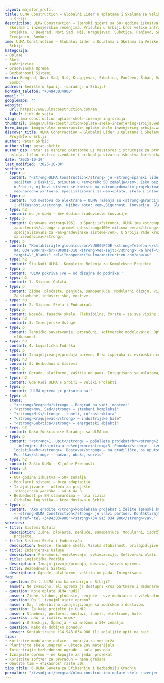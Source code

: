```yaml
---
layout: majstor_profil
title: ULMA Construction – Globalni Lider u Oplatama i Skelama za Velike Projekte
  u Srbiji
description: ULMA Construction – španski gigant sa 60+ godina iskustva u oplatama,
  skelama i inženjerskim rešenjima. Prisutni u Srbiji kroz velike infrastrukturne
  projekte. u Beograd, Novi Sad, Niš, Kragujevac, Subotica, Pančevo, Šabac, Valjevo,
  Zrenjanin, Sombor.
ime: ULMA Construction – Globalni Lider u Oplatama i Skelama za Velike Projekte u
  Srbiji
kategorija:
- Oplate
- Skele
- Inženjering
- Građevinska Oprema
- Bezbednosni Sistemi
mesto: Beograd, Novi Sad, Niš, Kragujevac, Subotica, Pančevo, Šabac, Valjevo, Zrenjanin,
  Sombor
address: Sedište u Španiji (saradnja u Srbiji)
kontakt_telefon: "+34943034900"
email: ''
googlemaps: ''
website:
  url: https://www.ulmaconstruction.com/en
  label: Link do sajta
slug: ulma-construction-oplate-skele-inzenjering-srbija
thumbnail: images/ulma-construction-oplate-skele-inzenjering-srbija.webp
hero_image: images/ulma-construction-oplate-skele-inzenjering-srbija.webp
discover_title: ULMA Construction – Globalni Lider u Oplatama i Skelama za Velike
  Projekte u Srbiji
author: Petar Škrbić
author_slug: petar-skrbic
author_bio: Petar je osnivač platforme Ej Majstore! i stručnjak za proveru kvaliteta
  usluga. Lično testira izvođače i prikuplja stvarna iskustva korisnika širom Srbije.
date: '2025-10-30'
last_modified: '2025-10-30'
sections:
- type: p
  content: "<strong>ULMA Construction</strong> je <strong>španski lider</strong> sa
    sedištem u Baskiji, prisutan u <em>preko 50 zemalja</em>. Iako bez zvaničnog predstavništva
    u Srbiji, njihovi sistemi se koriste na <strong>domaćim projektima</strong> kroz
    međunarodne partnere. Specijalizovani za <em>oplate, skele i inženjering</em>."
- type: p
  content: 'Od mostova do elektrana – ULMA rešenja su <strong>garancija stabilnosti
    i efikasnosti</strong>. Njihov moto: <em>„Sigurnost. Inovacija. Globalno.“</em>'
- type: h2
  content: Ko je ULMA – 60+ Godina Građevinske Inovacije
- type: p
  content: Osnovana <strong>1961. u Španiji</strong>, ULMA ima <strong>preko 2.100
    zaposlenih</strong> i promet od <strong>400+ miliona evra</strong>. Deo ULMA Grupe,
    specijalizovani za <em>građevinske sisteme</em>. U Srbiji rade kroz <strong>saradnju
    sa izvođačima</strong>.
- type: p
  content: "Kontaktirajte globalno:<br>\U0001F4DE <strong>Telefon:</strong> <a href=\"tel:+34943034900\">+34
    943 034 900</a><br>\U0001F310 <strong>Veb-sajt:</strong> <a href=\"https://www.ulmaconstruction.com/en\"
    target=\"_blank\" rel=\"noopener\">ulmaconstruction.com/en</a>"
- type: h2
  content: Šta Nudi ULMA – Kompletna Rešenja za Kompleksne Projekte
- type: p
  content: 'ULMA pokriva sve – od dizajna do podrške:'
- type: h3
  content: 1. Sistemi Oplata
- type: p
  content: Zidne, pločaste, penjuće, samopenjuće. Modularni dizajn, visoka nosivost.
    Za stambene, industrijske, mostove.
- type: h3
  content: 2. Sistemi Skela i Podupirača
- type: p
  content: Noseće, fasadne skele. Fleksibilne, čvrste – za sve visine i oblike.
- type: h3
  content: 3. Inženjerske Usluge
- type: p
  content: Tehničko savetovanje, proračuni, softversko modelovanje. Optimizacija za
    efikasnost.
- type: h3
  content: 4. Logistička Podrška
- type: p
  content: Iznajmljivanje/prodaja opreme. Brza isporuka iz evropskih centara.
- type: h3
  content: 5. Bezbednosni Sistemi
- type: p
  content: Ograde, platforme, zaštita od pada. Integrisano sa oplatama/skelama.
- type: h2
  content: Gde Radi ULMA u Srbiji – Veliki Projekti
- type: p
  content: 'ULMA oprema je prisutna na:'
- type: ul
  items:
  - "<strong>Beograd</strong> – Beograd na vodi, mostovi"
  - "<strong>Novi Sad</strong> – stambeni kompleksi"
  - "<strong>Niš</strong> – tuneli, infrastruktura"
  - "<strong>Kragujevac</strong> – industrijske hale"
  - "<strong>Subotica</strong> – energetski objekti"
- type: h2
  content: Kako Funkcioniše Saradnja sa ULMA-om
- type: p
  content: "<strong>1. Upit</strong> – pošaljete projekat<br><strong>2. Analiza</strong>
    – inženjeri dizajniraju rešenje<br><strong>3. Ponuda</strong> – iznajmljivanje/prodaja,
    logistika<br><strong>4. Dostava</strong> – na gradilište, sa uputstvima<br><strong>5.
    Podrška</strong> – nadzor, obuka, servis"
- type: h2
  content: Zašto ULMA – Ključne Prednosti
- type: ul
  items:
  - 60+ godina iskustva – 50+ zemalja
  - Modularni sistemi – brza adaptacija
  - Iznajmljivanje – ušteda za projekte
  - Inženjerska podrška – od A do Š
  - Bezbednost po EN standardima – nula rizika
  - Globalna logistika – brza dostava u Srbiju
- type: p
  content: 'Ako gradite <strong>kompleksan projekat i želite španski kvalitet</strong>
    – <strong>ULMA Construction</strong> je pravi partner. Kontaktirajte globalno:
    <a href="tel:+34943034900"><strong>+34 943 034 900</strong></a>.'
services:
- title: Sistemi Oplata
  description: Zidne, pločaste, penjuće, samopenjuće. Modularni, izdržljivi – za sve
    projekte.
- title: Sistemi Skela i Podupirača
  description: Noseće, fasadne skele. Visoka stabilnost, prilagodljive.
- title: Inženjerske Usluge
  description: Proračuni, modelovanje, optimizacija. Softverski alati.
- title: Logistička Podrška
  description: Iznajmljivanje/prodaja, dostava, servis opreme.
- title: Bezbednosni Sistemi
  description: Ograde, platforme, zaštita od pada. Integrisano.
faq:
- question: Da li ULMA ima kancelariju u Srbiji?
  answer: Ne zvanično, ali oprema je dostupna kroz partnere i međunarodnu saradnju.
- question: Koje oplate ULMA nudi?
  answer: Zidne, stubne, pločaste, penjuće – sve modularne i višekratne.
- question: Da li iznajmljujete opremu?
  answer: Da, fleksibilno iznajmljivanje sa podrškom i dostavom.
- question: Za koje projekte je ULMA?
  answer: Stambeni, poslovni, mostovi, tuneli, elektrane, hale.
- question: Gde je sedište ULMA?
  answer: U Baskiji, Španija – sa mrežom u 50+ zemalja.
- question: Kako da dobijem ponudu?
  answer: Kontaktirajte +34 943 034 900 ili pošaljite upit na sajt.
tips:
- Koristite modularne oplate – montaža za 50% brža
- Planirajte skele unapred – ušteda 20% materijala
- Integrirajte bezbednosne ograde – nula povreda
- Iznajmite opremu – ne kupujte za jedan projekat
- Koristite softver za proračun – nema grešaka
- Obučite tim – efikasnost raste 30%
tips_title: 6 ULMA Saveta za Efikasniju i Bezbedniju Gradnju
permalink: "/izvodjaci/beograd/ulma-construction-oplate-skele-inzenjering-srbija/"
---
```

